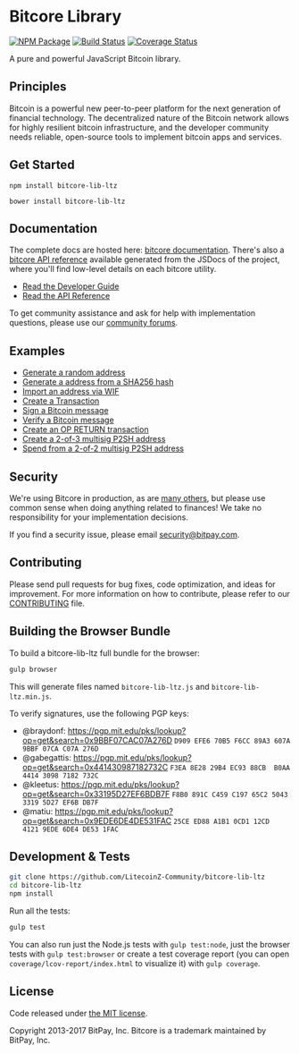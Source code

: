 Bitcore Library
=======

[![NPM Package](https://img.shields.io/npm/v/bitcore-lib-ltz.svg?style=flat-square)](https://www.npmjs.org/package/bitcore-lib-ltz)
[![Build Status](https://img.shields.io/travis/bitpay/bitcore-lib-ltz.svg?branch=master&style=flat-square)](https://travis-ci.org/bitpay/bitcore-lib-ltz)
[![Coverage Status](https://img.shields.io/coveralls/bitpay/bitcore-lib-ltz.svg?style=flat-square)](https://coveralls.io/r/bitpay/bitcore-lib-ltz)

A pure and powerful JavaScript Bitcoin library.

## Principles

Bitcoin is a powerful new peer-to-peer platform for the next generation of financial technology. The decentralized nature of the Bitcoin network allows for highly resilient bitcoin infrastructure, and the developer community needs reliable, open-source tools to implement bitcoin apps and services.

## Get Started

```
npm install bitcore-lib-ltz
```

```
bower install bitcore-lib-ltz
```

## Documentation

The complete docs are hosted here: [bitcore documentation](http://bitcore.io/guide/). There's also a [bitcore API reference](http://bitcore.io/api/) available generated from the JSDocs of the project, where you'll find low-level details on each bitcore utility.

- [Read the Developer Guide](http://bitcore.io/guide/)
- [Read the API Reference](http://bitcore.io/api/)

To get community assistance and ask for help with implementation questions, please use our [community forums](https://forum.bitcore.io/).

## Examples

* [Generate a random address](https://github.com/LitecoinZ-Community/bitcore-lib-ltz/blob/master/docs/examples.md#generate-a-random-address)
* [Generate a address from a SHA256 hash](https://github.com/LitecoinZ-Community/bitcore-lib-ltz/blob/master/docs/examples.md#generate-a-address-from-a-sha256-hash)
* [Import an address via WIF](https://github.com/LitecoinZ-Community/bitcore-lib-ltz/blob/master/docs/examples.md#import-an-address-via-wif)
* [Create a Transaction](https://github.com/LitecoinZ-Community/bitcore-lib-ltz/blob/master/docs/examples.md#create-a-transaction)
* [Sign a Bitcoin message](https://github.com/LitecoinZ-Community/bitcore-lib-ltz/blob/master/docs/examples.md#sign-a-bitcoin-message)
* [Verify a Bitcoin message](https://github.com/LitecoinZ-Community/bitcore-lib-ltz/blob/master/docs/examples.md#verify-a-bitcoin-message)
* [Create an OP RETURN transaction](https://github.com/LitecoinZ-Community/bitcore-lib-ltz/blob/master/docs/examples.md#create-an-op-return-transaction)
* [Create a 2-of-3 multisig P2SH address](https://github.com/LitecoinZ-Community/bitcore-lib-ltz/blob/master/docs/examples.md#create-a-2-of-3-multisig-p2sh-address)
* [Spend from a 2-of-2 multisig P2SH address](https://github.com/LitecoinZ-Community/bitcore-lib-ltz/blob/master/docs/examples.md#spend-from-a-2-of-2-multisig-p2sh-address)


## Security

We're using Bitcore in production, as are [many others](http://bitcore.io#projects), but please use common sense when doing anything related to finances! We take no responsibility for your implementation decisions.

If you find a security issue, please email security@bitpay.com.

## Contributing

Please send pull requests for bug fixes, code optimization, and ideas for improvement. For more information on how to contribute, please refer to our [CONTRIBUTING](https://github.com/LitecoinZ-Community/bitcore-lib-ltz/blob/master/CONTRIBUTING.md) file.

## Building the Browser Bundle

To build a bitcore-lib-ltz full bundle for the browser:

```sh
gulp browser
```

This will generate files named `bitcore-lib-ltz.js` and `bitcore-lib-ltz.min.js`.

To verify signatures, use the following PGP keys:
- @braydonf: https://pgp.mit.edu/pks/lookup?op=get&search=0x9BBF07CAC07A276D `D909 EFE6 70B5 F6CC 89A3 607A 9BBF 07CA C07A 276D`
- @gabegattis: https://pgp.mit.edu/pks/lookup?op=get&search=0x441430987182732C `F3EA 8E28 29B4 EC93 88CB  B0AA 4414 3098 7182 732C`
- @kleetus: https://pgp.mit.edu/pks/lookup?op=get&search=0x33195D27EF6BDB7F `F8B0 891C C459 C197 65C2 5043 3319 5D27 EF6B DB7F`
- @matiu: https://pgp.mit.edu/pks/lookup?op=get&search=0x9EDE6DE4DE531FAC `25CE ED88 A1B1 0CD1 12CD  4121 9EDE 6DE4 DE53 1FAC`


## Development & Tests

```sh
git clone https://github.com/LitecoinZ-Community/bitcore-lib-ltz
cd bitcore-lib-ltz
npm install
```

Run all the tests:

```sh
gulp test
```

You can also run just the Node.js tests with `gulp test:node`, just the browser tests with `gulp test:browser`
or create a test coverage report (you can open `coverage/lcov-report/index.html` to visualize it) with `gulp coverage`.

## License

Code released under [the MIT license](https://github.com/LitecoinZ-Community/bitcore-lib-ltz/blob/master/LICENSE).

Copyright 2013-2017 BitPay, Inc. Bitcore is a trademark maintained by BitPay, Inc.
